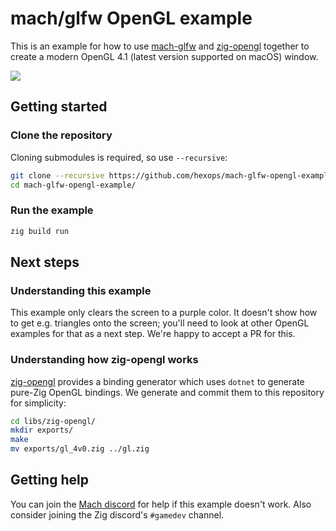 # mach/glfw OpenGL example

This is an example for how to use [mach-glfw](https://github.com/hexops/mach-glfw) and [zig-opengl](https://github.com/MasterQ32/zig-opengl) together to create a modern OpenGL 4.1 (latest version supported on macOS) window.

![](https://user-images.githubusercontent.com/3173176/203870354-0a5d9349-02db-49d0-9666-483d15a41cbb.png)

## Getting started

### Clone the repository

Cloning submodules is required, so use `--recursive`:

```sh
git clone --recursive https://github.com/hexops/mach-glfw-opengl-example
cd mach-glfw-opengl-example/
```

### Run the example

```sh
zig build run
```

## Next steps

### Understanding this example

This example only clears the screen to a purple color. It doesn't show how to get e.g. triangles onto the screen; you'll need to look at other OpenGL examples for that as a next step. We're happy to accept a PR for this.

### Understanding how zig-opengl works

[zig-opengl](https://github.com/MasterQ32/zig-opengl) provides a binding generator which uses `dotnet` to generate pure-Zig OpenGL bindings. We generate and commit them to this repository for simplicity:

```sh
cd libs/zig-opengl/
mkdir exports/
make
mv exports/gl_4v0.zig ../gl.zig
```

## Getting help

You can join the [Mach discord](https://discord.gg/XNG3NZgCqp) for help if this example doesn't work. Also consider joining the Zig discord's `#gamedev` channel.
